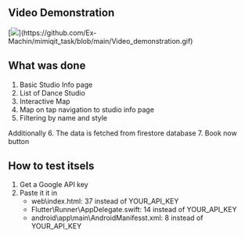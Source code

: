 
## Video Demonstration

[![]([https://github.com/Ex-Machin/mimiqit_task/Video_demonstration.gif](https://github.com/Ex-Machin/mimiqit_task/blob/main/Video_demonstration.gif))](https://github.com/Ex-Machin/mimiqit_task/blob/main/Video_demonstration.gif)

## What was done

1. Basic Studio Info page
2. List of Dance Studio
3. Interactive Map
4. Map on tap navigation to studio info page
5. Filtering by name and style

Additionally
6. The data is fetched from firestore database
7. Book now button

## How to test itsels

1. Get a Google API key
2. Paste it it in
    -  web\index.html: 37 instead of YOUR_API_KEY
    - Flutter\Runner\AppDelegate.swift: 14 instead of YOUR_API_KEY
    - android\app\main\AndroidManifesst.xml: 8 instead of YOUR_API_KEY
